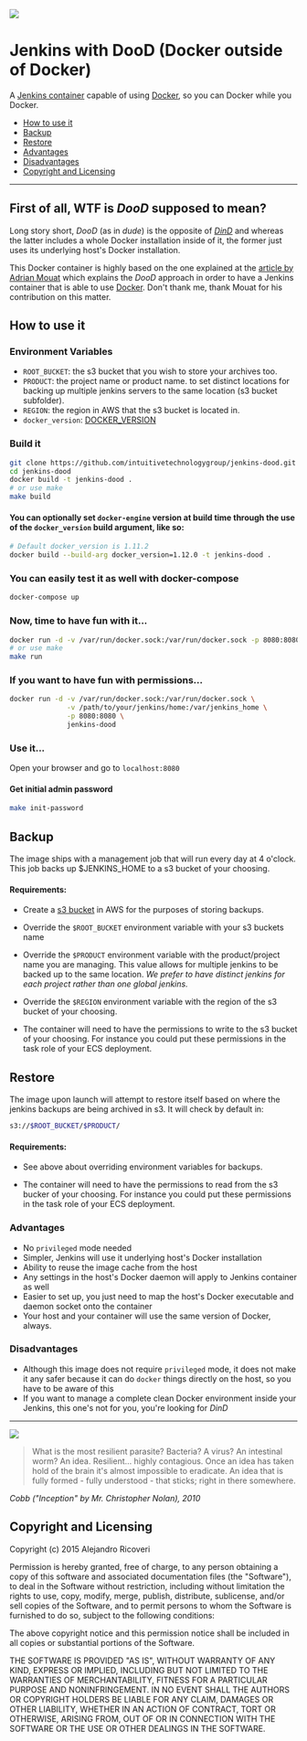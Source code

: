 ![](http://i.imgur.com/KC6TAD3.png)

# Jenkins with DooD (Docker outside of Docker)

A [Jenkins container](https://registry.hub.docker.com/_/jenkins/) capable of using [Docker](http://docker.com), so you can Docker while you Docker.

* [How to use it](#how-to-use-it)
* [Backup](#backup)
* [Restore](#restore)
* [Advantages](#advantages)
* [Disadvantages](#disavantages)
* [Copyright and Licensing](#copyright-and-licensing)

---

## First of all, WTF is *DooD* supposed to mean?

Long story short, *DooD* (as in *dude*) is the opposite of *[DinD](https://blog.docker.com/2013/09/docker-can-now-run-within-docker/)* and whereas the latter includes a whole Docker installation inside of it, the former just uses its underlying host's Docker installation.

This Docker container is highly based on the one explained at the [article by Adrian Mouat](http://container-solutions.com/2015/03/running-docker-in-jenkins-in-docker/) which explains the *DooD* approach in order to have a Jenkins container that is able to use [Docker](http://docker.com). Don't thank me, thank Mouat for his contribution on this matter.

## <a name="how-to-use-it"></a> How to use it

### Environment Variables

* `ROOT_BUCKET`: the s3 bucket that you wish to store your archives too.
* `PRODUCT`: the project name or product name. to set distinct locations for
  backing up multiple jenkins servers to the same location (s3 bucket subfolder).
* `REGION`: the region in AWS that the s3 bucket is located in.
* `docker_version`: [DOCKER_VERSION](#docker_version)

### Build it

```bash
git clone https://github.com/intuitivetechnologygroup/jenkins-dood.git
cd jenkins-dood
docker build -t jenkins-dood .
# or use make
make build
```

#### <a name="docker_version"></a> You can optionally set `docker-engine` version at build time through the use of the `docker_version` build argument, like so:

```bash
# Default docker_version is 1.11.2
docker build --build-arg docker_version=1.12.0 -t jenkins-dood .
```

### You can easily test it as well with docker-compose

```bash
docker-compose up
```

### Now, time to have fun with it...

```bash
docker run -d -v /var/run/docker.sock:/var/run/docker.sock -p 8080:8080 -t jenkins-dood
# or use make
make run
```

### If you want to have fun with permissions...

```bash
docker run -d -v /var/run/docker.sock:/var/run/docker.sock \
              -v /path/to/your/jenkins/home:/var/jenkins_home \
              -p 8080:8080 \
              jenkins-dood
```

### Use it...

Open your browser and go to `localhost:8080`

#### Get initial admin password

```bash
make init-password
```

## <a name="backups"></a> Backup

The image ships with a management job that will run every day at 4 o'clock. This job
backs up $JENKINS_HOME to a s3 bucket of your choosing.

#### Requirements:
* Create a [s3 bucket](http://docs.aws.amazon.com/AmazonS3/latest/gsg/CreatingABucket.html) in AWS for the purposes of storing backups.

* Override the `$ROOT_BUCKET` environment variable with your s3 buckets name

* Override the `$PRODUCT` environment variable with the product/project name you
  are managing. This value allows for multiple jenkins to be backed up to the
  same location. *We prefer to have distinct jenkins for each project rather
  than one global jenkins.*

* Override the `$REGION` environment variable with the region of the s3 bucket of
  your choosing.

* The container will need to have the permissions to write to the s3 bucket of
  your choosing. For instance you could put these permissions in the task role
  of your ECS deployment.

## <a name="backups"></a> Restore

The image upon launch will attempt to restore itself based on where the jenkins
backups are being archived in s3. It will check by default in:

```bash
s3://$ROOT_BUCKET/$PRODUCT/
```
#### Requirements:
* See above about overriding environment variables for backups.

* The container will need to have the permissions to read from the s3 bucker of
  your choosing. For instance you could put these permissions in the task role
  of your ECS deployment.

### <a name="advantages"></a> Advantages

* No `privileged` mode needed
* Simpler, Jenkins will use it underlying host's Docker installation
* Ability to reuse the image cache from the host
* Any settings in the host's Docker daemon will apply to Jenkins container as well
* Easier to set up, you just need to map the host's Docker executable and daemon socket onto the container
* Your host and your container will use the same version of Docker, always.

### <a name="disavantages"></a> Disadvantages

* Although this image does not require `privileged` mode, it does not make it any safer because it can do `docker` things directly on the host, so you have to be aware of this
* If you want to manage a complete clean Docker environment inside your Jenkins, this one's not for you, you're looking for *DinD*

---

![](http://i.imgur.com/MEFY0F5.gif)

> What is the most resilient parasite? Bacteria? A virus? An intestinal worm?
> An idea. Resilient... highly contagious. Once an idea has taken hold of the
> brain it's almost impossible to eradicate. An idea that is fully formed -
> fully understood - that sticks; right in there somewhere.

*Cobb ("Inception" by Mr. Christopher Nolan), 2010*


## <a name="copyright-and-licensing"></a> Copyright and Licensing

Copyright (c) 2015 Alejandro Ricoveri

Permission is hereby granted, free of charge, to any person obtaining a copy
of this software and associated documentation files (the "Software"), to deal
in the Software without restriction, including without limitation the rights
to use, copy, modify, merge, publish, distribute, sublicense, and/or sell
copies of the Software, and to permit persons to whom the Software is
furnished to do so, subject to the following conditions:

The above copyright notice and this permission notice shall be included in
all copies or substantial portions of the Software.

THE SOFTWARE IS PROVIDED "AS IS", WITHOUT WARRANTY OF ANY KIND, EXPRESS OR
IMPLIED, INCLUDING BUT NOT LIMITED TO THE WARRANTIES OF MERCHANTABILITY,
FITNESS FOR A PARTICULAR PURPOSE AND NONINFRINGEMENT. IN NO EVENT SHALL THE
AUTHORS OR COPYRIGHT HOLDERS BE LIABLE FOR ANY CLAIM, DAMAGES OR OTHER
LIABILITY, WHETHER IN AN ACTION OF CONTRACT, TORT OR OTHERWISE, ARISING FROM,
OUT OF OR IN CONNECTION WITH THE SOFTWARE OR THE USE OR OTHER DEALINGS IN
THE SOFTWARE.
